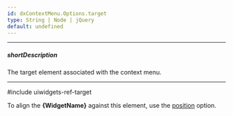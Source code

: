 ```yaml
---
id: dxContextMenu.Options.target
type: String | Node | jQuery
default: undefined
---
```

---
##### shortDescription
The target element associated with the context menu.

---
#include uiwidgets-ref-target

To align the **{WidgetName}** against this element, use the [position](/api-reference/10%20UI%20Widgets/dxContextMenu/1%20Configuration/position.md '{basewidgetpath}/Configuration/#position') option.